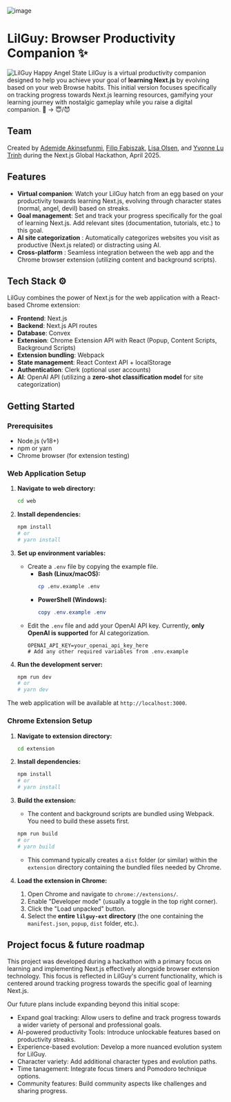![image](https://github.com/user-attachments/assets/fa03f801-7267-4b11-bca1-a2e01f13abfa)
# LilGuy: Browser Productivity Companion ✨

![LilGuy Happy Angel State](lilguy-angel-happy.gif)
LilGuy is a virtual productivity companion designed to help you achieve your goal of **learning Next.js** by evolving based on your web Browse habits. This initial version focuses specifically on tracking progress towards Next.js learning resources, gamifying your learning journey with nostalgic gameplay while you raise a digital companion. 🥚 → 😇/😈

## Team

Created by [Ademide Akinsefunmi](https://github.com/AAdemide), [Filip Fabiszak](https://github.com/filipfabiszak), [Lisa Olsen](https://github.com/lmolsen), and [Yvonne Lu Trinh](https://github.com/yvonnelutrinh) during the Next.js Global Hackathon, April 2025.

## Features

* **Virtual companion**: Watch your LilGuy hatch from an egg based on your productivity towards learning Next.js, evolving through character states (normal, angel, devil) based on streaks.
* **Goal management**: Set and track your progress specifically for the goal of learning Next.js. Add relevant sites (documentation, tutorials, etc.) to this goal.
* **AI site categorization** : Automatically categorizes websites you visit as productive (Next.js related) or distracting using AI.
* **Cross-platform** : Seamless integration between the web app and the Chrome browser extension (utilizing content and background scripts).

## Tech Stack ⚙️

LilGuy combines the power of Next.js for the web application with a React-based Chrome extension:

* **Frontend**: Next.js
* **Backend**: Next.js API routes
* **Database**: Convex
* **Extension**: Chrome Extension API with React (Popup, Content Scripts, Background Scripts)
* **Extension bundling**: Webpack
* **State management**: React Context API + localStorage
* **Authentication**: Clerk (optional user accounts)
* **AI**: OpenAI API (utilizing a **zero-shot classification model** for site categorization)

## Getting Started

### Prerequisites

* Node.js (v18+)
* npm or yarn
* Chrome browser (for extension testing)

### Web Application Setup

1.  **Navigate to web directory:**
    ```bash
    cd web
    ```

2.  **Install dependencies:**
    ```bash
    npm install
    # or
    # yarn install
    ```

3.  **Set up environment variables:**
    * Create a `.env` file by copying the example file.
        * **Bash (Linux/macOS):**
            ```bash
            cp .env.example .env
            ```
        * **PowerShell (Windows):**
            ```powershell
            copy .env.example .env
            ```
    * Edit the `.env` file and add your OpenAI API key. Currently, **only OpenAI is supported** for AI categorization.
        ```
        OPENAI_API_KEY=your_openai_api_key_here
        # Add any other required variables from .env.example
        ```

4.  **Run the development server:**
    ```bash
    npm run dev
    # or
    # yarn dev
    ```

The web application will be available at `http://localhost:3000`.

### Chrome Extension Setup

1.  **Navigate to extension directory:**
    ```bash
    cd extension
    ```

2.  **Install dependencies:**
    ```bash
    npm install
    # or
    # yarn install
    ```

3.  **Build the extension:**
    * The content and background scripts are bundled using Webpack. You need to build these assets first.
    ```bash
    npm run build
    # or
    # yarn build
    ```
    * This command typically creates a `dist` folder (or similar) within the `extension` directory containing the bundled files needed by Chrome.

4.  **Load the extension in Chrome:**
    1.  Open Chrome and navigate to `chrome://extensions/`.
    2.  Enable "Developer mode" (usually a toggle in the top right corner).
    3.  Click the "Load unpacked" button.
    4.  Select the **entire `lilguy-ext` directory** (the one containing the `manifest.json`, `popup`, `dist` folder, etc.).

## Project focus & future roadmap

This project was developed during a hackathon with a primary focus on learning and implementing Next.js effectively alongside browser extension technology. This focus is reflected in LilGuy's current functionality, which is centered around tracking progress towards the specific goal of learning Next.js.

Our future plans include expanding beyond this initial scope:

* Expand goal tracking: Allow users to define and track progress towards a wider variety of personal and professional goals.
* AI-powered productivity Tools: Introduce unlockable features based on productivity streaks.
* Experience-based evolution: Develop a more nuanced evolution system for LilGuy.
* Character variety: Add additional character types and evolution paths.
* Time tanagement: Integrate focus timers and Pomodoro technique options.
* Community features: Build community aspects like challenges and sharing progress.


